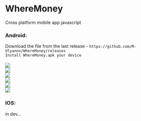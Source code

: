 # WhereMoney

Cross platform mobile app javascript

### Android:
Download the file from the last release - `https://github.com/M-Ulyanov/WhereMoney/releases` <br>
`Install WhereMoney.apk your device`
<br>
<br>
[![](http://m-ulyanov.github.io/WhereMoney/screens/1.jpg)](https://github.com/M-Ulyanov/WhereMoney)<br>
[![](http://m-ulyanov.github.io/WhereMoney/screens/2.jpg)](https://github.com/M-Ulyanov/WhereMoney)<br>
[![](http://m-ulyanov.github.io/WhereMoney/screens/3.jpg)](https://github.com/M-Ulyanov/WhereMoney)<br>
[![](http://m-ulyanov.github.io/WhereMoney/screens/4.jpg)](https://github.com/M-Ulyanov/WhereMoney)<br>
[![](http://m-ulyanov.github.io/WhereMoney/screens/5.jpg)](https://github.com/M-Ulyanov/WhereMoney)<br>
[![](http://m-ulyanov.github.io/WhereMoney/screens/6.jpg)](https://github.com/M-Ulyanov/WhereMoney)


### IOS:
in dev...
